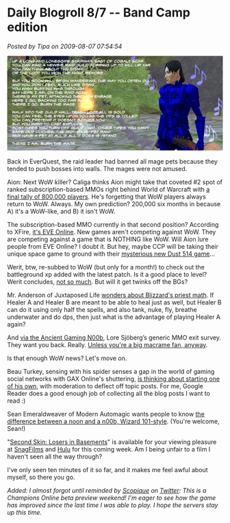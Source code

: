 # Daily Blogroll 8/7 -- Band Camp edition

*Posted by Tipa on 2009-08-07 07:54:54*

![Admit it, you were singing along in your head.](../uploads/2009/08/burnthemage.jpg "Admit it, you were singing along in your head.")

Back in EverQuest, the raid leader had banned all mage pets because they tended to push bosses into walls. The mages were not amused.

Aion: Next WoW killer? Caliga thinks Aion might take that coveted #2 spot of ranked subscription-based MMOs right behind World of Warcraft with [a final tally of 800,000 players](http://mmogamers.freeblogit.com/2009/08/06/the-guessing-game-again-aion/). He's forgetting that WoW players always return to WoW. Always. My own prediction? 200,000 six months in because A) it's a WoW-like, and B) it isn't WoW.

The subscription-based MMO currently in that second position? According to XFire, [it's EVE Online](http://www.xfire.com/genre/mmo/massively_multiplayer_online/). New games aren't competing against WoW. They are competing against a game that is NOTHING like WoW. Will Aion lure people from EVE Online? I doubt it. But hey, maybe CCP will be taking their unique space game to ground with their [mysterious new Dust 514 game](http://www.rockpapershotgun.com/2009/08/05/ccp-trademark-and-dodgy-logo/)...

Werit, btw, re-subbed to WoW (but only for a month!) to check out the battleground xp added with the latest patch. Is it a good place to level? Werit concludes, [not so much](http://www.weritsblog.com/2009/08/wow-pvp-leveling.html). But will it get twinks off the BGs?

Mr. Anderson of Juxtaposed Life [wonders about Blizzard's priest math](http://www.xenopulse.com/blog/?p=687). If Healer A and Healer B are meant to be able to heal just as well, but Healer B can do it using only half the spells, and also tank, nuke, fly, breathe underwater and do dps, then just what is the advantage of playing Healer A again?

And [via the Ancient Gaming N00b](http://tagn.wordpress.com/2009/08/06/quitting-eternal-skirmish/), Lore Sjöberg’s generic MMO exit survey. They want you back. Really. [Unless you're a big macrame fan, anyway](http://badgods.com/quittinggame.html).

Is that enough WoW news? Let's move on.

Beau Turkey, sensing with his spider senses a gap in the world of gaming social networks with GAX Online's shuttering, [is thinking about starting one of his own](http://epicdolls.com/beauturkey/?p=1911), with moderation to deflect off topic posts. For me, Google Reader does a good enough job of collecting all the blog posts I want to read :)

Sean Emeraldweaver of Modern Automagic wants people to know [the difference between a noon and a n00b, Wizard 101-style](http://www.modernautomagic.com/2009/08/word-of-day-difference-between-n00b-and.html). (You're welcome, Sean!)

"[Second Skin: Losers in Basements](http://en.wikipedia.org/wiki/Second_Skin_%28film%29)" is available for your viewing pleasure at [SnagFilms](http://www.snagfilms.com/films/title/second_skin/) and [Hulu](http://www.hulu.com/watch/87648/second-skin) for this coming week. Am I being unfair to a film I haven't seen all the way through? 

I've only seen ten minutes of it so far, and it makes me feel awful about myself, so there you go.

*Added: I almost forgot until reminded by [Scopique](http://www.cedarstreet.net/) on [Twitter](http://twitter.com/Scopique): This is a Champions Online beta preview weekend! I'm eager to see how the game has improved since the last time I was able to play. I hope the servers stay up this time.*

